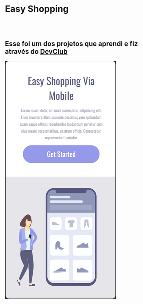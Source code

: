 <h1>Easy Shopping</h1>
<br>
<br>
<h2> Esse foi um dos projetos que aprendi e fiz através do <a href=https://rodolfomori.com.br/devclub">DevClub</a></h2>

<img src="https://github.com/FrancijamesMoura/easy-shopping/blob/master/img/Captura%20de%20tela%202023-12-18%20120519.png?raw=true" />
